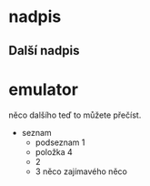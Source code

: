 # nadpis
## Další nadpis
# emulator
něco dalšího 
teď to můžete přečíst.
- seznam
  - podseznam 1
  - položka 4
  - 2
  - 3
něco zajímavého 
něco
